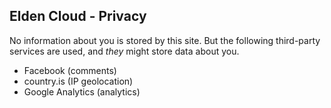 ## Elden Cloud - Privacy
No information about you is stored by this site. But the following third-party
services are used, and *they* might store data about you.

- Facebook (comments)
- country.is (IP geolocation)
- Google Analytics (analytics)
